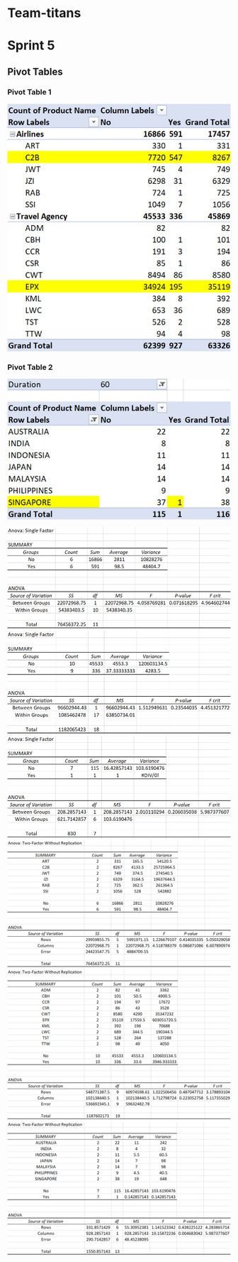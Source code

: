 # Team-titans



# Sprint 5
## Pivot Tables
### Pivot Table 1
![](Images/PivotTable1.png)

### Pivot Table 2
![](Images/PivotTable2.png)

![](Images/OneWay-Airlines.png)
![](Images/OneWay-TravelAgency.png)
![](Images/OneWay-Destination.png)
![](Images/TwoWay-Airlines.png)
![](Images/TwoWay-TravelAgency.png)
![](Images/TwoWay-Destination.png)
